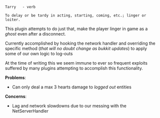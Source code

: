     Tarry   - verb

    To delay or be tardy in acting, starting, coming, etc.; linger or loiter. 

This plugin attempts to do just that, make the player linger in game as a *ghost* even after a disconnect.

Currently accomplished by hooking the network handler and overriding the specific method (*that will no doubt change as bukkit updates*) to apply some of our own logic to log-outs

At the time of writing this we seem immune to ever so frequent exploits suffered by many plugins attempting to accomplish this functionality.

**Problems**:

- Can only deal a max 3 hearts damage to *logged out* entities

**Concerns**:

- Lag and network slowdowns due to our messing with the NetServerHandler